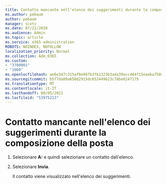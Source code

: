 ```yaml
---
title: Contatto mancante nell'elenco dei suggerimenti durante la composizione della posta
ms.author: pebaum
author: pebaum
manager: scotv
ms.date: 07/22/2020
ms.audience: Admin
ms.topic: article
ms.service: o365-administration
ROBOTS: NOINDEX, NOFOLLOW
localization_priority: Normal
ms.collection: Adm_O365
ms.custom:
- "3700001"
- "1060"
ms.openlocfilehash: ae6e347c315af0e987b3fb1323b3a4a39ecc484f15eaeba75840b5ab134cc4d1
ms.sourcegitcommit: b5f7da89a650d2915dc652449623c78be6247175
ms.translationtype: MT
ms.contentlocale: it-IT
ms.lasthandoff: 08/05/2021
ms.locfileid: "53975213"
---
```

# <a name="missing-contact-in-suggestion-list-while-composing-mail"></a>Contatto mancante nell'elenco dei suggerimenti durante la composizione della posta

1. Selezionare **A:** e quindi selezionare un contatto dall'elenco.
2. Selezionare **Invia**.

    Il contatto viene visualizzato nell'elenco dei suggerimenti.